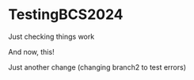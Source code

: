 # TestingBCS2024
Just checking things work

And now, this!

Just another change (changing branch2 to test errors)
